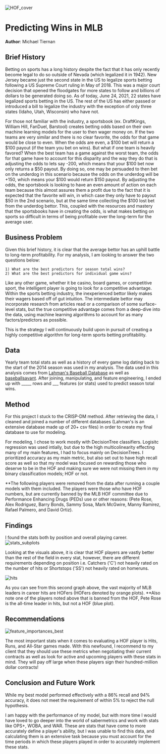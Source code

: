 ![HOF_cover](https://user-images.githubusercontent.com/67566192/109255123-5990fe00-77c1-11eb-94e9-254e184c0b78.jpg)

# Predicting Wins in MLB 

**Author**: Michael Tiernan

## Brief History
Betting on sports has a long history despite the fact that it has only recently become legal to do so outside of Nevada (which legalized it in 1942). New Jersey became just the second state in the US to legalize sports betting following a US Supreme Court ruling in May of 2018. This was a major court decision that opened the floodgates for more states to follow and billions of dollars to be generated doing so. As of today, June 24, 2021, 22 states have legalized sports betting in the US. The rest of the US has either passed or introduced a bill to legalize the industry with the exception of only three states (Idaho, Utah, Wisconsin) who have not. 

For those not familiar with the industry, a sportsbook (ex. DraftKings, William Hill, FanDuel, Barstool) creates betting odds based on their own machine learning models for the user to then wager money on. If the two teams are very similar and there is no clear favorite, the odds for that game would be close to even. When the odds are even, a $100 bet will return a $100 payout (if the team you bet on wins). But what if one team is heavily favored? When the best team has a game against the worst team, the odds for that game have to account for this disparity and the way they do that is adjusting the odds to lets say -200, which means that your $100 bet now only returns a $50 payout. By doing so, one may be persuaded to then bet on the underdog in this scenario because the odds on the underdog will be +150, which means your $100 would return $150 payout. By adjusting the odds, the sportsbook is looking to have an even amount of action on each team because this almost assures them a profit due to the fact that it is expected that the favorite will win, in which case they only have to payout $50 in the 2nd scenario, but at the same time collecting the $100 lost bet from the underdog bettor. This, coupled with the resources and mastery that the sportsbooks have in creating the odds, is what makes betting on sports so difficult in terms of being profitable over the long-term for the average user.

## Business Problem
Given this brief history, it is clear that the average bettor has an uphill battle to long-term profitability. For my analysis, I am looking to answer the two questions below:

    1) What are the best predictors for season total wins?
    2) What are the best predictors for individual game wins?

Like any other game, whether it be casino, board games, or competitive sport, the intelligent player is going to  look for a competitive advantage. Within the sports betting industry, the inexperienced bettor likely makes their wagers based off of gut intuition. The intermediate bettor may incorporate research from articles read or a comparison of some surface-level stats, but the true competitive advantage comes from a deep-dive into the data, using machine learning algorithms to account for as many factors/predictors as possible. 

This is the strategy I will continuously build upon in pursuit of creating a highly competitive algorithm for long-term sports betting profitability.
 

## Data
Yearly team total stats as well as a history of every game log dating back to the start of the 2014 season was used in my analysis.
The data used in this analysis comes from [Lahman's Baseball Database](http://www.seanlahman.com/baseball-archive/statistics/) as well as [baseballsavant](https://baseballsavant.mlb.com/leaderboard/custom?year=2019,2018,2017,2016,2015&type=batter&filter=&sort=4&sortDir=desc&min=q&selections=xba,xslg,xwoba,xobp,xiso,exit_velocity_avg,launch_angle_avg,barrel_batted_rate,&chart=false&x=xba&y=xba&r=no&chartType=beeswarm). After joining, manipulating, and feature engineering, I ended up with _____ rows and ___ features (or stats) used to predict season total wins. 


## Method
For this project I stuck to the CRISP-DM method. After retrieving the data, I cleaned and joined a number of different databases (Lahman's is an extensive database made up of 20+ csv files) in order to create my final database to use for modeling. 

For modeling, I chose to work mostly with DecisionTree classifiers. Logisitc regression was used intially, but due to the high multicolinearity effecting many of my main features, I had to focus mainly on DecisionTrees. I prioritized accuracy as my main metric, but also set out to have high recall score as well so that my model was focused on rewarding those who deserve to be in the HOF and making sure we were not missing them in my binary classification models; HOF or not.

**The following players were removed from the data after running a couple models with them included. The players were those who have HOF numbers, but are currently banned by the MLB HOF committee due to Performance Enhancing Drugs (PEDs) use or other reasons:
(Pete Rose, Alex Rodriguez, Barry Bonds, Sammy Sosa, Mark McGwire, Manny Ramirez, Rafael Palmero, and David Ortiz).

## Findings
I found the stats both by position and overall playing career.
![stats_subplots](https://user-images.githubusercontent.com/67566192/109269259-40487b80-77da-11eb-9537-db72fbce3be8.png)

Looking at the visuals above, it is clear that HOF players are vastly better than the rest of the field in every stat, however, there are different requirements depending on position i.e. Catchers ('C') not heavily rated on the number of hits or Shortstops ('SS') not heavily rated on homeruns. 



![hits](https://user-images.githubusercontent.com/67566192/109270845-a6ce9900-77dc-11eb-9621-0721baae4381.png)

As you can see from this second graph above, the vast majority of MLB leaders in career hits are HOFers (HOFers denoted by orange plots). 
**Also note one of the players noted above that is banned from the HOF, Pete Rose is the all-time leader in hits, but not a HOF (blue plot).


## Recommendations
![feature_importances_best](https://user-images.githubusercontent.com/67566192/109297156-8cf27d80-77ff-11eb-9032-08d929033f29.png)

The most important stats when it comes to evaluating a HOF player is Hits, Runs, and All-Star games made. With this newfound, I recommend to my client that they should use these metrics when negotiating their current contracts as well as look for active and upcoming players with these stats in mind. They will pay off large when these players sign their hundred-million dollar contracts! 

## Conclusion and Future Work
While my best model performed effectively with a 86% recall and 94% accuracy, it does not meet the requirement of within 5% to reject the null hypothesis. 

I am happy with the performance of my model, but with more time I would have loved to go deeper into the world of sabermetrics and work with stats like OPS+, WOBA, and WAR. These are stats that have come to more accurately define a player's ability, but I was unable to find this data, and calculating them is an extensive task because you must account for the time periods in which these players played in order to accurately implement these stats.
    
